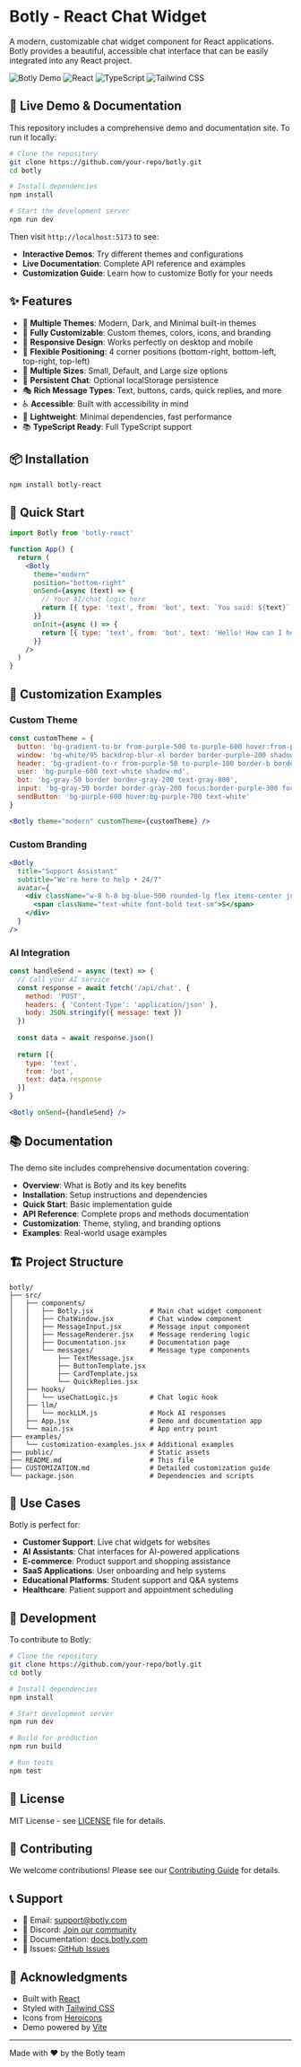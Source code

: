 
# Botly - React Chat Widget

A modern, customizable chat widget component for React applications. Botly provides a beautiful, accessible chat interface that can be easily integrated into any React project.

![Botly Demo](https://img.shields.io/badge/Status-Demo%20Ready-brightgreen)
![React](https://img.shields.io/badge/React-18+-blue)
![TypeScript](https://img.shields.io/badge/TypeScript-Ready-blue)
![Tailwind CSS](https://img.shields.io/badge/Tailwind%20CSS-3+-38B2AC)

## 🚀 Live Demo & Documentation

This repository includes a comprehensive demo and documentation site. To run it locally:

```bash
# Clone the repository
git clone https://github.com/your-repo/botly.git
cd botly

# Install dependencies
npm install

# Start the development server
npm run dev
```

Then visit `http://localhost:5173` to see:
- **Interactive Demos**: Try different themes and configurations
- **Live Documentation**: Complete API reference and examples
- **Customization Guide**: Learn how to customize Botly for your needs

## ✨ Features

- 🎨 **Multiple Themes**: Modern, Dark, and Minimal built-in themes
- 🎯 **Fully Customizable**: Custom themes, colors, icons, and branding
- 📱 **Responsive Design**: Works perfectly on desktop and mobile
- 🔧 **Flexible Positioning**: 4 corner positions (bottom-right, bottom-left, top-right, top-left)
- 📏 **Multiple Sizes**: Small, Default, and Large size options
- 💾 **Persistent Chat**: Optional localStorage persistence
- 🎭 **Rich Message Types**: Text, buttons, cards, quick replies, and more
- ♿ **Accessible**: Built with accessibility in mind
- 🚀 **Lightweight**: Minimal dependencies, fast performance
- 📚 **TypeScript Ready**: Full TypeScript support

## 📦 Installation

```bash
npm install botly-react
```

## 🚀 Quick Start

```jsx
import Botly from 'botly-react'

function App() {
  return (
    <Botly
      theme="modern"
      position="bottom-right"
      onSend={async (text) => {
        // Your AI/chat logic here
        return [{ type: 'text', from: 'bot', text: `You said: ${text}` }]
      }}
      onInit={async () => {
        return [{ type: 'text', from: 'bot', text: 'Hello! How can I help?' }]
      }}
    />
  )
}
```

## 🎨 Customization Examples

### Custom Theme
```jsx
const customTheme = {
  button: 'bg-gradient-to-br from-purple-500 to-purple-600 hover:from-purple-600 hover:to-purple-700 text-white border border-purple-400',
  window: 'bg-white/95 backdrop-blur-xl border border-purple-200 shadow-xl',
  header: 'bg-gradient-to-r from-purple-50 to-purple-100 border-b border-purple-200',
  user: 'bg-purple-600 text-white shadow-md',
  bot: 'bg-gray-50 border border-gray-200 text-gray-800',
  input: 'bg-gray-50 border border-gray-200 focus:border-purple-300 focus:ring-2 focus:ring-purple-200',
  sendButton: 'bg-purple-600 hover:bg-purple-700 text-white'
}

<Botly theme="modern" customTheme={customTheme} />
```

### Custom Branding
```jsx
<Botly
  title="Support Assistant"
  subtitle="We're here to help • 24/7"
  avatar={
    <div className="w-8 h-8 bg-blue-500 rounded-lg flex items-center justify-center">
      <span className="text-white font-bold text-sm">S</span>
    </div>
  }
/>
```

### AI Integration
```jsx
const handleSend = async (text) => {
  // Call your AI service
  const response = await fetch('/api/chat', {
    method: 'POST',
    headers: { 'Content-Type': 'application/json' },
    body: JSON.stringify({ message: text })
  })
  
  const data = await response.json()
  
  return [{ 
    type: 'text', 
    from: 'bot', 
    text: data.response 
  }]
}

<Botly onSend={handleSend} />
```

## 📚 Documentation

The demo site includes comprehensive documentation covering:

- **Overview**: What is Botly and its key benefits
- **Installation**: Setup instructions and dependencies
- **Quick Start**: Basic implementation guide
- **API Reference**: Complete props and methods documentation
- **Customization**: Theme, styling, and branding options
- **Examples**: Real-world usage examples

## 🏗️ Project Structure

```
botly/
├── src/
│   ├── components/
│   │   ├── Botly.jsx              # Main chat widget component
│   │   ├── ChatWindow.jsx         # Chat window component
│   │   ├── MessageInput.jsx       # Message input component
│   │   ├── MessageRenderer.jsx    # Message rendering logic
│   │   ├── Documentation.jsx      # Documentation page
│   │   └── messages/              # Message type components
│   │       ├── TextMessage.jsx
│   │       ├── ButtonTemplate.jsx
│   │       ├── CardTemplate.jsx
│   │       └── QuickReplies.jsx
│   ├── hooks/
│   │   └── useChatLogic.js        # Chat logic hook
│   ├── llm/
│   │   └── mockLLM.js             # Mock AI responses
│   ├── App.jsx                    # Demo and documentation app
│   └── main.jsx                   # App entry point
├── examples/
│   └── customization-examples.jsx # Additional examples
├── public/                        # Static assets
├── README.md                      # This file
├── CUSTOMIZATION.md               # Detailed customization guide
└── package.json                   # Dependencies and scripts
```

## 🎯 Use Cases

Botly is perfect for:

- **Customer Support**: Live chat widgets for websites
- **AI Assistants**: Chat interfaces for AI-powered applications
- **E-commerce**: Product support and shopping assistance
- **SaaS Applications**: User onboarding and help systems
- **Educational Platforms**: Student support and Q&A systems
- **Healthcare**: Patient support and appointment scheduling

## 🔧 Development

To contribute to Botly:

```bash
# Clone the repository
git clone https://github.com/your-repo/botly.git
cd botly

# Install dependencies
npm install

# Start development server
npm run dev

# Build for production
npm run build

# Run tests
npm test
```

## 📄 License

MIT License - see [LICENSE](LICENSE) file for details.

## 🤝 Contributing

We welcome contributions! Please see our [Contributing Guide](CONTRIBUTING.md) for details.

## 📞 Support

- 📧 Email: support@botly.com
- 💬 Discord: [Join our community](https://discord.gg/botly)
- 📖 Documentation: [docs.botly.com](https://docs.botly.com)
- 🐛 Issues: [GitHub Issues](https://github.com/your-repo/botly/issues)

## 🙏 Acknowledgments

- Built with [React](https://reactjs.org/)
- Styled with [Tailwind CSS](https://tailwindcss.com/)
- Icons from [Heroicons](https://heroicons.com/)
- Demo powered by [Vite](https://vitejs.dev/)

---

Made with ❤️ by the Botly team
